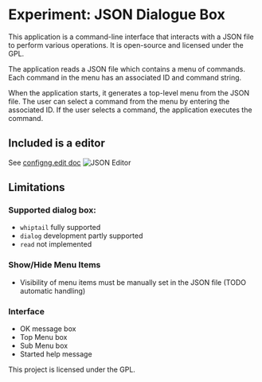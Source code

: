 # Experiment: JSON Dialogue Box

This application is a command-line interface that interacts with a JSON file to perform various operations. It is open-source and licensed under the GPL.

The application reads a JSON file which contains a menu of commands. Each command in the menu has an associated ID and command string.

When the application starts, it generates a top-level menu from the JSON file. The user can select a command from the menu by entering the associated ID. If the user selects a command, the application executes the command.

## Included is a editor 

See [configng.edit doc](https://github.com/Tearran/retro-configng/blob/main/configng.edit.md)
![JSON Editor](https://github.com/Tearran/retro-configng/assets/2831630/d1dbd9b4-ea53-49ed-814f-62e05010e16f)

## Limitations

### Supported dialog box:
- `whiptail` fully supported
- `dialog` development partly supported
- `read` not implemented

### Show/Hide Menu Items
- Visibility of menu items must be manually set in the JSON file (TODO automatic handling)

### Interface
- OK message box
- Top Menu box
- Sub Menu box
- Started help message

This project is licensed under the GPL.
